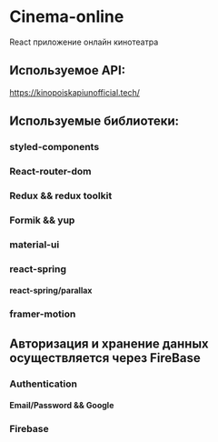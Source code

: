 # Cinema-online

React приложение онлайн кинотеатра

## Используемое API:

https://kinopoiskapiunofficial.tech/

## Используемые библиотеки:

### styled-components

### React-router-dom

### Redux && redux toolkit

### Formik && yup

### material-ui

### react-spring

#### react-spring/parallax

### framer-motion

## Авторизация и хранение данных осуществляется через FireBase

### Authentication

#### Email/Password && Google

### Firebase
